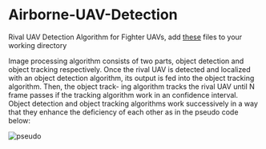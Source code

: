 # Airborne-UAV-Detection
Rival UAV Detection Algorithm for Fighter UAVs, 
add [these](https://drive.google.com/drive/folders/1QBASgyERZHDnktAR0emEWmLIq3ajhELx?usp=sharing) files to your working directory 

Image processing algorithm consists of two parts, object detection
and object tracking respectively. Once the rival UAV is detected and localized with an object
detection algorithm, its output is fed into the object tracking algorithm. Then, the object track-
ing algorithm tracks the rival UAV until N frame passes if the tracking algorithm work in an
confidence interval. Object detection and object tracking algorithms work successively in a way
that they enhance the deficiency of each other as in the pseudo code below:

![pseudo](https://github.com/fcitil/Airborne-UAV-Detection/assets/25532407/362bd3a6-9b48-48cc-bd3e-263c94f05784)
